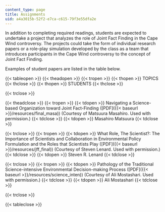 ```yaml
---
content_type: page
title: Assignments
uid: a4a3015b-52f2-e7ca-c615-79f3e55dfa2e
---
```


In addition to completing required readings, students are expected to undertake a project that analyzes the role of Joint Fact Finding in the Cape Wind controversy. The projects could take the form of individual research papers or a role-play simulation developed by the class as a team that introduces participants in the Cape Wind controversy to the concept of Joint Fact Finding.

Examples of student papers are listed in the table below.

{{< tableopen >}}
{{< theadopen >}}
{{< tropen >}}
{{< thopen >}}
TOPICS
{{< thclose >}}
{{< thopen >}}
STUDENTS
{{< thclose >}}

{{< trclose >}}

{{< theadclose >}}
{{< tropen >}}
{{< tdopen >}}
Navigating a Science-based Organization toward Joint Fact-Finding ([PDF]({{< baseurl >}}/resources/final_masa)) (Courtesy of Matsuura Masahiro. Used with permission.)
{{< tdclose >}}
{{< tdopen >}}
Masahiro Matsuura
{{< tdclose >}}

{{< trclose >}}
{{< tropen >}}
{{< tdopen >}}
What Role, The Scientist?: The Importance of Scientists and Collaboration in Environmental Policy Formulation and the Roles that Scientists Play ([PDF]({{< baseurl >}}/resources/jff_final)) (Courtesy of Steven Lenard. Used with permission.)
{{< tdclose >}}
{{< tdopen >}}
Steven R. Lenard
{{< tdclose >}}

{{< trclose >}}
{{< tropen >}}
{{< tdopen >}}
Pathology of the Traditional Science-intensive Environmental Decision-making Process ([PDF]({{< baseurl >}}/resources/science_inten)) (Courtesy of Ali Mostashari. Used with permission.)
{{< tdclose >}}
{{< tdopen >}}
Ali Mostashari
{{< tdclose >}}

{{< trclose >}}

{{< tableclose >}}
